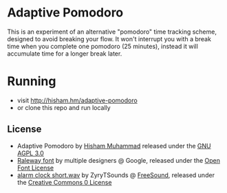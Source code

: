 
# Adaptive Pomodoro

This is an experiment of an alternative "pomodoro" time tracking scheme,
designed to avoid breaking your flow. It won't interrupt you with a break time
when you complete one pomodoro (25 minutes), instead it will accumulate time
for a longer break later.

# Running

* visit <a href="http://hisham.hm/adaptive-pomodoro">http://hisham.hm/adaptive-pomodoro</a>
* or clone this repo and run locally

## License

* Adaptive Pomodoro by <a href="http://hisham.hm/">Hisham Muhammad</a> released under the <a href="https://www.gnu.org/licenses/agpl-3.0.html">GNU AGPL 3.0</a>
* <a href="https://fonts.google.com/specimen/Raleway?selection.family=Raleway">Raleway font</a> by multiple designers @ Google, released under the <a href="http://scripts.sil.org/cms/scripts/page.php?site_id=nrsi&id=OFL_web">Open Font License</a>
* <a href="http://freesound.org/people/ZyryTSounds/sounds/219244/">alarm clock short.wav</a> by ZyryTSounds @ <a href="http://freesound.org">FreeSound</a>, released under the <a href="http://creativecommons.org/publicdomain/zero/1.0/">Creative Commons 0 License</a>
